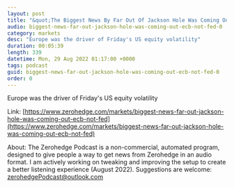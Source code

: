 ```yaml
---
layout: post
title: "&quot;The Biggest News By Far Out Of Jackson Hole Was Coming Out Of The ECB NOT The Fed&quot;"
audio: biggest-news-far-out-jackson-hole-was-coming-out-ecb-not-fed-0
category: markets
desc: "Europe was the driver of Friday's US equity volatility"
duration: 00:05:39
length: 339
datetime: Mon, 29 Aug 2022 01:17:00 +0000
tags: podcast
guid: biggest-news-far-out-jackson-hole-was-coming-out-ecb-not-fed-0
order: 0
---
```

Europe was the driver of Friday's US equity volatility

Link: [https://www.zerohedge.com/markets/biggest-news-far-out-jackson-hole-was-coming-out-ecb-not-fed](https://www.zerohedge.com/markets/biggest-news-far-out-jackson-hole-was-coming-out-ecb-not-fed)

About: The Zerohedge Podcast is a non-commercial, automated program, designed to give people a way to get news from Zerohedge in an audio format.  I am actively working on tweaking and improving the setup to create a better listening experience (August 2022).  Suggestions are welcome: [zerohedgePodcast@outlook.com](mailto:zerohedgePodcast@outlook.com)